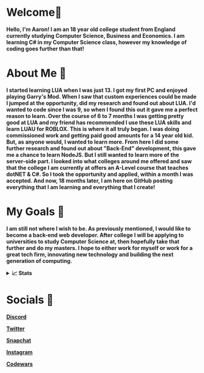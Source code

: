 # Welcome👋
**Hello, I'm Aaron! I am an 18 year old college student from England currently studying Computer Science, Business and Economics. I am learning C# in my Computer Science class, however my knowledge of coding goes further than that!**
# About Me 📖
**I started learning LUA when I was just 13. I got my first PC and enjoyed playing Garry's Mod. When I saw that custom experiences could be made I jumped at the opportunity, did my research and found out about LUA. I'd wanted to code since I was 9, so when I found this out it gave me a perfect reason to learn. Over the course of 6 to 7 months I was getting pretty good at LUA and my friend has recommended I use these LUA skills and learn LUAU for ROBLOX. This is where it all truly began. I was doing commissioned work and getting paid good amounts for a 14 year old kid. But, as anyone would, I wanted to learn more. From here I did some further research and found out about "Back-End" development, this gave me a chance to learn NodeJS. But I still wanted to learn more of the server-side part. I looked into what colleges around me offered and saw that the college I am currently at offers an A-Level course that teaches dotNET & C#. So I took the opportunity and applied, within a month I was accepted. And now, 18 months later, I am here on GitHub posting everything that I am learning and everything that I create!**
# My Goals 🥅
**I am still not where I wish to be. As previously mentioned, I would like to become a back-end web developer. After college I will be applying to universities to study Computer Science at, then hopefully take that further and do my masters. I hope to either work for myself or work for a great tech firm, innovating new technology and building the next generation of computing.**

<details>
  <summary><b>📈 Stats</b></summary>
<br>

![](http://github-profile-summary-cards.vercel.app/api/cards/profile-details?username=aaronmansfield5&theme=dracula) 

![](http://github-profile-summary-cards.vercel.app/api/cards/repos-per-language?username=aaronmansfield5&theme=dracula) 
![](http://github-profile-summary-cards.vercel.app/api/cards/most-commit-language?username=aaronmansfield5&theme=dracula)
</details>

# Socials 🔗
**[Discord](https://discord.com/users/966009634500513802)**

**[Twitter](https://twitter.com/aaronmansf5)**

**[Snapchat](https://snapchat.com/add/aaronmansfield5)**

**[Instagram](https://www.instagram.com/aaronmansfield5)**

**[Codewars](https://www.codewars.com/users/godgun20)**
